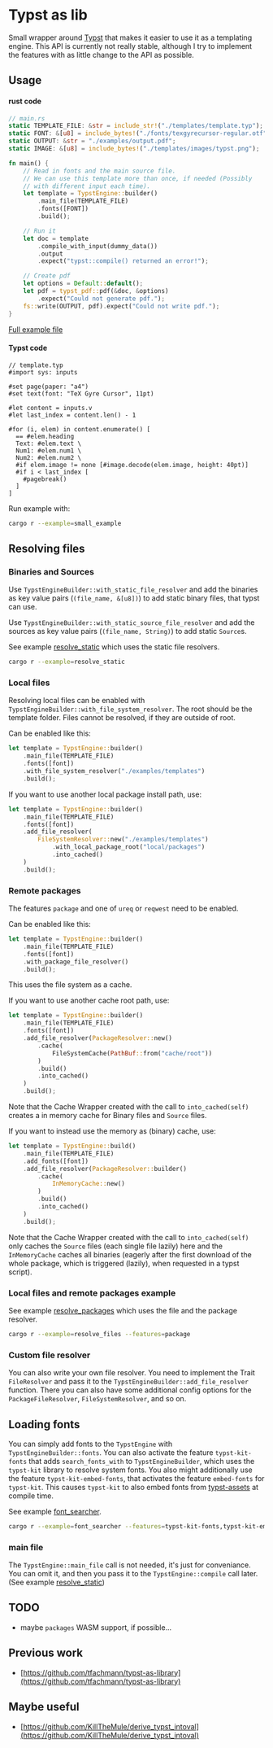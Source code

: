 # Typst as lib

Small wrapper around [Typst](https://github.com/typst/typst) that makes it easier to use it as a templating engine.
This API is currently not really stable, although I try to implement the features with as little change to the API as possible.

## Usage

#### rust code

```rust
// main.rs
static TEMPLATE_FILE: &str = include_str!("./templates/template.typ");
static FONT: &[u8] = include_bytes!("./fonts/texgyrecursor-regular.otf");
static OUTPUT: &str = "./examples/output.pdf";
static IMAGE: &[u8] = include_bytes!("./templates/images/typst.png");

fn main() {
    // Read in fonts and the main source file.
    // We can use this template more than once, if needed (Possibly
    // with different input each time).
    let template = TypstEngine::builder()
        .main_file(TEMPLATE_FILE)
        .fonts([FONT])
        .build();

    // Run it
    let doc = template
        .compile_with_input(dummy_data())
        .output
        .expect("typst::compile() returned an error!");

    // Create pdf
    let options = Default::default();
    let pdf = typst_pdf::pdf(&doc, &options)
        .expect("Could not generate pdf.");
    fs::write(OUTPUT, pdf).expect("Could not write pdf.");
}
```

[Full example file](https://github.com/Relacibo/typst-as-lib/blob/main/examples/small_example.rs)

#### Typst code

```typ
// template.typ
#import sys: inputs

#set page(paper: "a4")
#set text(font: "TeX Gyre Cursor", 11pt)

#let content = inputs.v
#let last_index = content.len() - 1

#for (i, elem) in content.enumerate() [
  == #elem.heading
  Text: #elem.text \
  Num1: #elem.num1 \
  Num2: #elem.num2 \
  #if elem.image != none [#image.decode(elem.image, height: 40pt)]
  #if i < last_index [
    #pagebreak()
  ]
]
```

Run example with:

```bash
cargo r --example=small_example
```

## Resolving files

### Binaries and Sources

Use `TypstEngineBuilder::with_static_file_resolver` and add the binaries as key value pairs (`(file_name, &[u8])`) to add static binary files, that typst can use.

Use `TypstEngineBuilder::with_static_source_file_resolver` and add the sources as key value pairs (`(file_name, String)`) to add static `Source`s.

See example [resolve_static](https://github.com/Relacibo/typst-as-lib/blob/main/examples/resolve_static.rs) which uses the static file resolvers.

```bash
cargo r --example=resolve_static
```

### Local files

Resolving local files can be enabled with `TypstEngineBuilder::with_file_system_resolver`. The root should be the template folder. Files cannot be resolved, if they are outside of root.

Can be enabled like this:

```rust
let template = TypstEngine::builder()
    .main_file(TEMPLATE_FILE)
    .fonts([font])
    .with_file_system_resolver("./examples/templates")
    .build();
```

If you want to use another local package install path, use:

```rust
let template = TypstEngine::builder()
    .main_file(TEMPLATE_FILE)
    .fonts([font])
    .add_file_resolver(
        FileSystemResolver::new("./examples/templates")
            .with_local_package_root("local/packages")
            .into_cached()
    )
    .build();
```

### Remote packages

The features `package` and one of `ureq` or `reqwest` need to be enabled.

Can be enabled like this:

```rust
let template = TypstEngine::builder()
    .main_file(TEMPLATE_FILE)
    .fonts([font])
    .with_package_file_resolver()
    .build();
```

This uses the file system as a cache.

If you want to use another cache root path, use:

```rust
let template = TypstEngine::builder()
    .main_file(TEMPLATE_FILE)
    .fonts([font])
    .add_file_resolver(PackageResolver::new()
        .cache(
            FileSystemCache(PathBuf::from("cache/root"))
        )
        .build()
        .into_cached()
    )
    .build();
```
Note that the Cache Wrapper created with the call to `into_cached(self)` creates a in memory cache for Binary files and `Source` files. 

If you want to instead use the memory as (binary) cache, use:

```rust
let template = TypstEngine::build()
    .main_file(TEMPLATE_FILE)
    .add_fonts([font])
    .add_file_resolver(PackageResolver::builder()
        .cache(
            InMemoryCache::new()
        )
        .build()
        .into_cached()
    )
    .build();
```

Note that the Cache Wrapper created with the call to `into_cached(self)` only caches the `Source` files (each single file lazily) here and the `InMemoryCache` caches all binaries (eagerly after the first download of the whole package, which is triggered (lazily), when requested in a typst script).

### Local files and remote packages example

See example [resolve_packages](https://github.com/Relacibo/typst-as-lib/blob/main/examples/resolve_packages.rs) which uses the file and the package resolver.

```bash
cargo r --example=resolve_files --features=package
```

### Custom file resolver

You can also write your own file resolver. You need to implement the Trait `FileResolver` and pass it to the `TypstEngineBuilder::add_file_resolver` function. There you can also have some additional config options for the `PackageFileResolver`, `FileSystemResolver`, and so on.

## Loading fonts

You can simply add fonts to the `TypstEngine` with `TypstEngineBuilder::fonts`. You can also activate the feature `typst-kit-fonts` that adds `search_fonts_with` to `TypstEngineBuilder`, which uses the `typst-kit` library to resolve system fonts. You also might additionally use the feature `typst-kit-embed-fonts`, that activates the feature `embed-fonts` for `typst-kit`. This causes `typst-kit` to also embed fonts from [typst-assets](https://github.com/typst/typst-assets) at compile time.

See example [font_searcher](https://github.com/Relacibo/typst-as-lib/blob/main/examples/font_searcher.rs).

```bash
cargo r --example=font_searcher --features=typst-kit-fonts,typst-kit-embed-fonts
```

### main file

The `TypstEngine::main_file` call is not needed, it's just for conveniance. You can omit it, and then you pass it to the `TypstEngine::compile` call later. (See example [resolve_static](https://github.com/Relacibo/typst-as-lib/blob/main/examples/resolve_static.rs))

## TODO
- maybe `packages` WASM support, if possible... 

## Previous work

- [https://github.com/tfachmann/typst-as-library](https://github.com/tfachmann/typst-as-library)

## Maybe useful

- [https://github.com/KillTheMule/derive_typst_intoval](https://github.com/KillTheMule/derive_typst_intoval)
